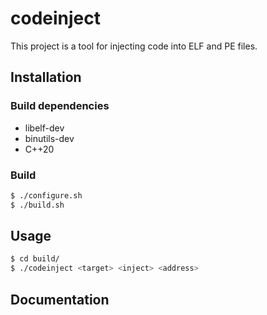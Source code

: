 # codeinject
This project is a tool for injecting code into ELF and PE files.

## Installation

### Build dependencies
- libelf-dev
- binutils-dev
- C++20

### Build

```bash
$ ./configure.sh
$ ./build.sh
```

## Usage

```bash
$ cd build/
$ ./codeinject <target> <inject> <address>
```

## Documentation